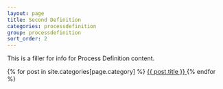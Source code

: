 ```yaml
---
layout: page
title: Second Definition
categories: processdefinition
group: processdefinition
sort_order: 2
---
```


This is a filler for info for Process Definition content.

{% for post in site.categories[page.category] %}
    <a href="{{ post.url | absolute_url }}">
      {{ post.title }}
    </a>
{% endfor %}
